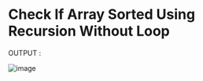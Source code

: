 # Check If Array Sorted Using Recursion Without Loop

OUTPUT : 

![image](https://user-images.githubusercontent.com/97858274/232224952-8dbf35d1-d4bd-4bf4-83e5-1cdcff1f260c.png)
